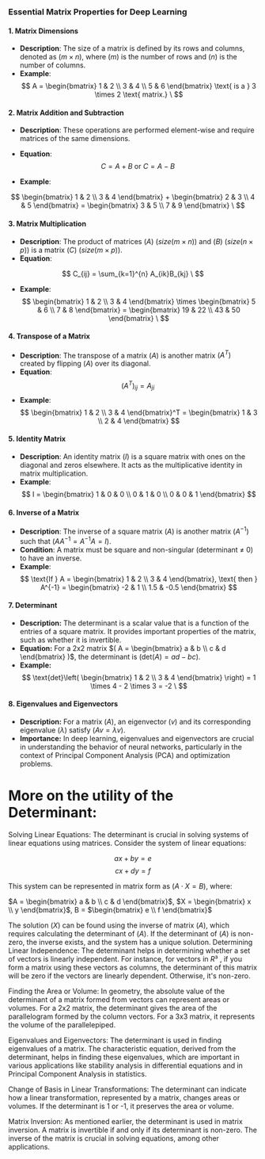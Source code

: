 ### Essential Matrix Properties for Deep Learning

#### 1. **Matrix Dimensions**
- **Description**: The size of a matrix is defined by its rows and columns, denoted as $( m \times n )$, where $( m )$ is the number of rows and $( n )$ is the number of columns.
- **Example**:
$$
  A = \begin{bmatrix} 1 & 2 \\ 3 & 4 \\ 5 & 6 \end{bmatrix} \text{ is a } 3 \times 2 \text{ matrix.} \
$$

#### 2. **Matrix Addition and Subtraction**
- **Description**: These operations are performed element-wise and require matrices of the same dimensions.
- **Equation**: 
$$
  C = A + B \text{ or } C = A - B \
$$

- **Example**:

$$
\begin{bmatrix} 1 & 2 \\ 3 & 4 \end{bmatrix} + \begin{bmatrix} 2 & 3 \\ 4 & 5 \end{bmatrix} = \begin{bmatrix} 3 & 5 \\ 7 & 9 \end{bmatrix} \
$$

#### 3. **Matrix Multiplication**
- **Description**: The product of matrices $( A )$ $(size ( m \times n ))$ and $( B )$ $(size ( n \times p ))$ is a matrix $( C )$ $(size ( m \times p ))$.
- **Equation**:

$$
  C_{ij} = \sum_{k=1}^{n} A_{ik}B_{kj} \
$$

- **Example**:
$$
  \begin{bmatrix} 1 & 2 \\ 3 & 4 \end{bmatrix} \times \begin{bmatrix} 5 & 6 \\ 7 & 8 \end{bmatrix} = \begin{bmatrix} 19 & 22 \\ 43 & 50 \end{bmatrix} \
$$

#### 4. **Transpose of a Matrix**
- **Description**: The transpose of a matrix $( A )$ is another matrix $( A^T )$ created by flipping $( A )$ over its diagonal.
- **Equation**: 
$$
(A^T)_{ij} = A_{ji} \
$$
- **Example**:
$$
\begin{bmatrix} 1 & 2 \\ 3 & 4 \end{bmatrix}^T = \begin{bmatrix} 1 & 3 \\ 2 & 4 \end{bmatrix} 
$$

#### 5. **Identity Matrix**
- **Description**: An identity matrix $( I )$ is a square matrix with ones on the diagonal and zeros elsewhere. It acts as the multiplicative identity in matrix multiplication.
- **Example**:
$$
I = \begin{bmatrix} 1 & 0 & 0 \\ 0 & 1 & 0 \\ 0 & 0 & 1 \end{bmatrix}
$$

#### 6. **Inverse of a Matrix**
- **Description**: The inverse of a square matrix $( A )$ is another matrix $( A^{-1} )$ such that $( AA^{-1} = A^{-1}A = I )$.
- **Condition**: A matrix must be square and non-singular (determinant ≠ 0) to have an inverse.
- **Example**: 
$$
\text{If } A = \begin{bmatrix} 1 & 2 \\ 3 & 4 \end{bmatrix}, \text{ then } A^{-1} = \begin{bmatrix} -2 & 1 \\ 1.5 & -0.5 \end{bmatrix} 
$$

#### 7. **Determinant**
   - **Description:** The determinant is a scalar value that is a function of the entries of a square matrix. It provides important properties of the matrix, such as whether it is invertible.
   - **Equation:** For a 2x2 matrix $( A = \begin{bmatrix} a & b \\ c & d \end{bmatrix} )$, the determinant is $( \text{det}(A) = ad - bc )$.
   - **Example:** 
$$
\text{det}\left( \begin{bmatrix} 1 & 2 \\ 3 & 4 \end{bmatrix} \right) = 1 \times 4 - 2 \times 3 = -2 \
$$

#### 8. **Eigenvalues and Eigenvectors**
   - **Description:** For a matrix $( A )$, an eigenvector $( v )$ and its corresponding eigenvalue $( \lambda )$ satisfy $( Av = \lambda v )$.
   - **Importance:** In deep learning, eigenvalues and eigenvectors are crucial in understanding the behavior of neural networks, particularly in the context of Principal Component Analysis (PCA) and optimization problems.


# More on the utility of the Determinant:

Solving Linear Equations:
The determinant is crucial in solving systems of linear equations using matrices. Consider the system of linear equations:

$$
ax + by = e 
$$
$$
cx + dy = f
$$

This system can be represented in matrix form as $( A \cdot X = B )$, where:

$A = \begin{bmatrix} a & b \\ c & d \end{bmatrix}$,  $X = \begin{bmatrix} x \\ y \end{bmatrix}$, B = $\begin{bmatrix} e \\ f \end{bmatrix}$

The solution $( X )$ can be found using the inverse of matrix $( A )$, which requires calculating the determinant of $( A )$. If the determinant of $( A )$ is non-zero, the inverse exists, and the system has a unique solution.
Determining Linear Independence:
The determinant helps in determining whether a set of vectors is linearly independent. For instance, for vectors in $R³$
 , if you form a matrix using these vectors as columns, the determinant of this matrix will be zero if the vectors are linearly dependent. Otherwise, it's non-zero.

Finding the Area or Volume:
In geometry, the absolute value of the determinant of a matrix formed from vectors can represent areas or volumes. For a 2x2 matrix, the determinant gives the area of the parallelogram formed by the column vectors. For a 3x3 matrix, it represents the volume of the parallelepiped.

Eigenvalues and Eigenvectors:
The determinant is used in finding eigenvalues of a matrix. The characteristic equation, derived from the determinant, helps in finding these eigenvalues, which are important in various applications like stability analysis in differential equations and in Principal Component Analysis in statistics.

Change of Basis in Linear Transformations:
The determinant can indicate how a linear transformation, represented by a matrix, changes areas or volumes. If the determinant is 1 or -1, it preserves the area or volume.

Matrix Inversion:
As mentioned earlier, the determinant is used in matrix inversion. A matrix is invertible if and only if its determinant is non-zero. The inverse of the matrix is crucial in solving equations, among other applications.